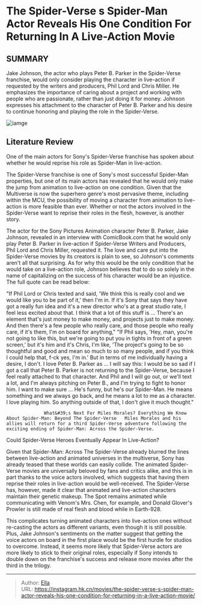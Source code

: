 # The Spider-Verse s Spider-Man Actor Reveals His One Condition For Returning In A Live-Action Movie


## SUMMARY 



  Jake Johnson, the actor who plays Peter B. Parker in the Spider-Verse franchise, would only consider playing the character in live-action if requested by the writers and producers, Phil Lord and Chris Miller.   He emphasizes the importance of caring about a project and working with people who are passionate, rather than just doing it for money.   Johnson expresses his attachment to the character of Peter B. Parker and his desire to continue honoring and playing the role in the Spider-Verse.  

![iamge](https://static1.srcdn.com/wordpress/wp-content/uploads/2024/01/spider-sense-in-spider-verse.jpg)

## Literature Review

One of the main actors for Sony&#39;s Spider-Verse franchise has spoken about whether he would reprise his role as Spider-Man in live-action.




The Spider-Verse franchise is one of Sony&#39;s most successful Spider-Man properties, but one of its main actors has revealed that he would only make the jump from animation to live-action on one condition. Given that the Multiverse is now the superhero genre&#39;s most pervasive theme, including within the MCU, the possibility of moving a character from animation to live-action is more feasible than ever. Whether or not the actors involved in the Spider-Verse want to reprise their roles in the flesh, however, is another story.




The actor for the Sony Pictures Animation character Peter B. Parker, Jake Johnson, revealed in an interview with ComicBook.com that he would only play Peter B. Parker in live-action if Spider-Verse Writers and Producers, Phil Lord and Chris Miller, requested it. The love and care put into the Spider-Verse movies by its creators is plain to see, so Johnson&#39;s comments aren&#39;t all that surprising. As for why this would be the only condition that he would take on a live-action role, Johnson believes that to do so solely in the name of capitalizing on the success of his character would be an injustice. The full quote can be read below:


&#34;If Phil Lord or Chris texted and said, &#39;We think this is really cool and we would like you to be part of it,&#39; then I&#39;m in. If it&#39;s Sony that says they have got a really fun idea and it&#39;s a new director who&#39;s at a great studio rate, I feel less excited about that. I think that a lot of this stuff is ... There&#39;s an element that&#39;s just money to make money, and projects just to make money. And then there&#39;s a few people who really care, and those people who really care, if it&#39;s them, I&#39;m on board for anything,&#34;
&#34;If Phil says, &#39;Hey, man, you&#39;re not going to like this, but we&#39;re going to put you in tights in front of a green screen,&#39; but it&#39;s him and it&#39;s Chris, I&#39;m like, &#39;The project&#39;s going to be so thoughtful and good and mean so much to so many people, and if you think I could help that, f-ck yes, I&#39;m in.&#39; But in terms of me individually having a desire, I don&#39;t. I love Peter B. Parker as ... I will say this: I would be so sad if I got a call that Peter B. Parker is not returning to the Spider-Verse, because I feel really attached to that character. And Phil and I will go out, or we&#39;ll text a lot, and I&#39;m always pitching on Peter B., and I&#39;m trying to fight to honor him. I want to make sure ... He&#39;s funny, but he&#39;s our Spider-Man. He means something and we always go back, and he means a lot to me as a character. I love playing him. So anything outside of that, I don&#39;t give it much thought.&#34;





                  What&#39;s Next For Miles Morales? Everything We Know About Spider-Man: Beyond The Spider-Verse   Miles Morales and his allies will return for a third Spider-Verse adventure following the exciting ending of Spider-Man: Across the Spider-Verse.   


 Could Spider-Verse Heroes Eventually Appear In Live-Action? 
          

Given that Spider-Man: Across The Spider-Verse already blurred the lines between live-action and animated universes in the multiverse, Sony has already teased that these worlds can easily collide. The animated Spider-Verse movies are universally beloved by fans and critics alike, and this is in part thanks to the voice actors involved, which suggests that having them reprise their roles in live-action would be well-received. The Spider-Verse has, however, made it clear that animated and live-action characters maintain their genetic makeup. The Spot remains animated while communicating with Venom&#39;s Mrs. Chen, for example, and Donald Glover&#39;s Prowler is still made of real flesh and blood while in Earth-928.




This complicates turning animated characters into live-action ones without re-casting the actors as different variants, even though it is still possible. Plus, Jake Johnson&#39;s sentiments on the matter suggest that getting the voice actors on board in the first place would be the first hurdle for studios to overcome. Instead, it seems more likely that Spider-Verse actors are more likely to stick to their original roles, especially if Sony intends to double down on the franchise&#39;s success and release more movies after the third in the trilogy.



---

> Author: [Ella](https://instagram.hk.cn/)  
> URL: https://instagram.hk.cn/movies/the-spider-verse-s-spider-man-actor-reveals-his-one-condition-for-returning-in-a-live-action-movie/  

